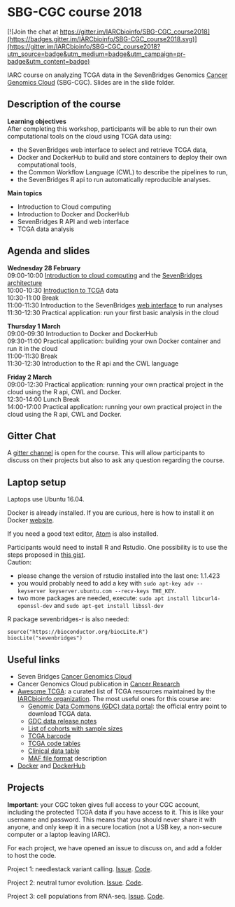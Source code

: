# SBG-CGC course 2018

[![Join the chat at https://gitter.im/IARCbioinfo/SBG-CGC_course2018](https://badges.gitter.im/IARCbioinfo/SBG-CGC_course2018.svg)](https://gitter.im/IARCbioinfo/SBG-CGC_course2018?utm_source=badge&utm_medium=badge&utm_campaign=pr-badge&utm_content=badge)

IARC course on analyzing TCGA data in the SevenBridges Genomics [Cancer Genomics Cloud](http://www.cancergenomicscloud.org) (SBG-CGC). Slides are in the slide folder.

## Description of the course

__Learning objectives__  
After completing this workshop, participants will be able to run their own computational tools on the cloud using TCGA data using:
* the SevenBridges web interface to select and retrieve TCGA data,
* Docker and DockerHub to build and store containers to deploy their own
computational tools,
* the Common Workflow Language (CWL) to describe the pipelines to run,
* the SevenBridges R api to run automatically reproducible analyses.  

__Main topics__
* Introduction to Cloud computing
* Introduction to Docker and DockerHub
* SevenBridges R API and web interface
* TCGA data analysis

## Agenda and slides

__Wednesday 28 February__  
09:00-10:00 [Introduction to cloud computing](slides/01-introduction) and the [SevenBridges architecture](slides/02-architecture.pdf)  
10:00-10:30 [Introduction to TCGA](slides/03-TCGA.pdf) data  
10:30-11:00 Break  
11:00-11:30 Introduction to the SevenBridges [web interface](slides/04-web_interface.pdf) to run analyses  
11:30-12:30 Practical application: run your first basic analysis in the cloud  

__Thursday 1 March__  
09:00-09:30 Introduction to Docker and DockerHub  
09:30-11:00 Practical application: building your own Docker container and run it in the cloud  
11:00-11:30 Break  
11:30-12:30 Introduction to the R api and the CWL language  

__Friday 2 March__  
09:00-12:30 Practical application: running your own practical project in the cloud using the R api, CWL and Docker.  
12:30-14:00 Lunch Break  
14:00-17:00 Practical application: running your own practical project in the cloud using the R api, CWL and Docker.  

## Gitter Chat

A [gitter channel](https://gitter.im/IARCbioinfo/SBG-CGC_course2018) is open for the course. This will allow participants to discuss on their projects but also to ask any question regarding the course.

## Laptop setup

Laptops use Ubuntu 16.04.

Docker is already installed. If you are curious, here is how to install it on Docker [website](https://docs.docker.com/install/linux/docker-ce/ubuntu/).

If you need a good text editor, [Atom](https://atom.io) is also installed.

Participants would need to install R and Rstudio. One possibility is to use the steps proposed in [this gist](https://gist.github.com/mGalarnyk/41c887e921e712baf86fecc507b3afc7).  
Caution:  
  * please change the version of rstudio installed into the last one: 1.1.423
  * you would probably need to add a key with `sudo apt-key adv --keyserver keyserver.ubuntu.com --recv-keys THE_KEY`.  
  * two more packages are needed, execute: `sudo apt install libcurl4-openssl-dev` and `sudo apt-get install libssl-dev`

R package sevenbridges-r is also needed:
```
source("https://bioconductor.org/biocLite.R")
biocLite("sevenbridges")
```

## Useful links
- Seven Bridges [Cancer Genomics Cloud](http://www.cancergenomicscloud.org)
- Cancer Genomics Cloud publication in [Cancer Research ](http://cancerres.aacrjournals.org/content/77/21/e3.long)
- [Awesome TCGA](https://github.com/IARCbioinfo/awesome-TCGA): a curated list of TCGA resources maintained by the [IARCbioinfo organization](https://github.com/IARCbioinfo). The most useful ones for this course are:
    - [Genomic Data Commons (GDC) data portal](https://portal.gdc.cancer.gov): the official entry point to download TCGA data.
    - [GDC data release notes](https://docs.gdc.cancer.gov/Data/Release_Notes/Data_Release_Notes/)
    - [List of cohorts with sample sizes](https://portal.gdc.cancer.gov/projects?filters=~%28op~%27and~content~%28~%28op~%27in~content~%28field~%27projects.program.name~value~%28~%27TCGA%29%29%29%29%29)
    - [TCGA barcode](https://wiki.nci.nih.gov/display/TCGA/TCGA+barcode)
    - [TCGA code tables](https://gdc.cancer.gov/resources-tcga-users/tcga-code-tables)
    - [Clinical data table](https://gdc.cancer.gov/about-data/data-harmonization-and-generation/clinical-data-harmonization)
    - [MAF file format](https://docs.gdc.cancer.gov/Data/File_Formats/MAF_Format/) description
- [Docker](https://www.docker.com) and [DockerHub](https://hub.docker.com)

## Projects

__Important__: your CGC token gives full access to your CGC account, including the protected TCGA data if you have access to it. This is like your username and password. This means that you should never share it with anyone, and only keep it in a secure location (not a USB key, a non-secure computer or a laptop leaving IARC).

For each project, we have opened an issue to discuss on, and add a folder to host the code.  

Project 1: needlestack variant calling. [Issue](https://github.com/IARCbioinfo/SBG-CGC_course2018/issues/1). [Code]().

Project 2: neutral tumor evolution. [Issue](https://github.com/IARCbioinfo/SBG-CGC_course2018/issues/2). [Code]().

Project 3: cell populations from RNA-seq. [Issue](https://github.com/IARCbioinfo/SBG-CGC_course2018/issues/3). [Code]().
